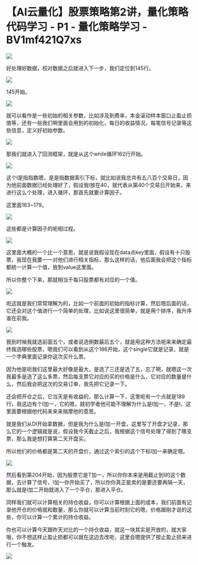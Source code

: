 # 【AI云量化】股票策略第2讲，量化策略代码学习 - P1 - 量化策略学习 - BV1mf421Q7xs

![](img/4ef3d2cb220caa57cf8c9ed5d7648577_0.png)

好处理好数据，校对数据之后就进入下一步，我们定位到145行。

![](img/4ef3d2cb220caa57cf8c9ed5d7648577_2.png)

145开始。

![](img/4ef3d2cb220caa57cf8c9ed5d7648577_4.png)

就可以看作是一些初始的相关参数，比如涉及到费率，本金滚动样本窗口止盈止损值等，还有一些我们啊里面会用到的初始化，每日的收益情况，每笔信号记录等这些信息，定义好初始参数。



![](img/4ef3d2cb220caa57cf8c9ed5d7648577_6.png)

那我们就进入了回测框架，就是从这个while循环162行开始。

![](img/4ef3d2cb220caa57cf8c9ed5d7648577_8.png)

这个I是指指数嗯，是是指数据索引下标，就比如说我总共有五八百个交易日，因为他前面数据已经处理好了，假设我I放在40，就代表从第40个交易日开始来，来进行这么个处理，进入循环，那首先就要计算因子。

这里面163~179。

![](img/4ef3d2cb220caa57cf8c9ed5d7648577_10.png)

这些都是计算因子的呃相过程。

![](img/4ef3d2cb220caa57cf8c9ed5d7648577_12.png)

这里面大概的一个比一个意思，就是说我假设现在data点key里面，假设有十只股票，我现在我要一一对他们进行相关指标，那么这样的话，他后面我会把这个指标都统一计算一个值，放到value这里面。

所以你整个下来，那就相当于每只股票都有对应的一个值。

![](img/4ef3d2cb220caa57cf8c9ed5d7648577_14.png)

呃这就是我们常常理解为的，比如一个前面的初始的指标计算，然后嗯后面的话，它还会对这个值进行一个简单的处理，比如说这里很简单，就是用个排序，我升序谁在前我。



![](img/4ef3d2cb220caa57cf8c9ed5d7648577_16.png)

我到时候我就选前面五个，或者说选倒数最后五个，就是用这种方法呃来来确定最终我选哪些股票，嗯我们可以看到从这个186开始，这个single它就是记录，就是一个字典里面记录你这次买什么票。

因为他是呃我们这里最大好像是最大，是选了三还是选了五，忘了啊，就嗯这一次我最多是选了这么多票，然后每支票它对应的买的价格是什么，它对应的数量是什么，然后我会把这次的交易订单，我先把它记录一下。

还会把开仓之后，它当天是有收益的，那么计算一下，这里呃有一个点就是189行，我这边有个I加一，它的嗯，就初学者他可能不理解为什么是I加一，不是I，这里面要根据他代码来来来揣摩他的意思。

就是我们从DI开始拿数据，但是我为什么是I加一开盘，这里写了开盘才记录，那么它的一个逻辑就是说，假设我今天截止之后，我根据这个信号处理了得到了哪支票，那么我是想打算第二天开盘买。

所以他们的价格都是第二天的开盘价，通过这个索引的这个下标I加一来确定嗯。

![](img/4ef3d2cb220caa57cf8c9ed5d7648577_18.png)

然后看到第204开始，因为股票它是T加一，所以你你本来是用截止到I的这个数据，去计算了信号，I加一你开始买了，所以你你真正能卖的是要还要再隔一天，那么就是I加二开始就进入了一个平仓，那进入平仓。

同样我们就可以计算相关的持仓收益，你可以计算根据上面的成本，我们前面有记录他开仓的价格就和数量，那么你就可以计算当前时刻它的嗯，价格跟刚才说的这些，你可以计算一个累计的持仓收益。

你也可以计算今天跟昨天对比的一个持仓收益，就这一块其实是开放的，就大家哦，你不想这样止盈止损都可以就在这边去改呃，这里会嗯提供了按止盈止损来进行一个触发。



![](img/4ef3d2cb220caa57cf8c9ed5d7648577_20.png)